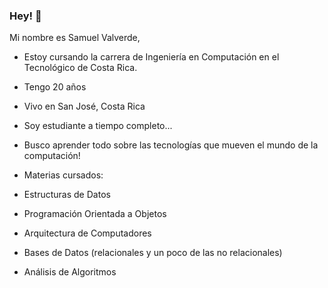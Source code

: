 ### Hey! 👋

Mi nombre es Samuel Valverde, 

  - Estoy cursando la carrera de Ingeniería en Computación en el Tecnológico de Costa Rica.
  - Tengo 20 años
  - Vivo en San José, Costa Rica
  - Soy estudiante a tiempo completo...
  - Busco aprender todo sobre las tecnologías que mueven el mundo de la computación!
  
  -  Materias cursados:
  
  -  Estructuras de Datos
  -  Programación Orientada a Objetos
  -  Arquitectura de Computadores
  -  Bases de Datos (relacionales y un poco de las no relacionales)
  -  Análisis de Algoritmos

<!--
**samvalverde/samvalverde** is a ✨ _special_ ✨ repository because its `README.md` (this file) appears on your GitHub profile.

Here are some ideas to get you started:

- 🔭 I’m currently working on ...
- 🌱 I’m currently learning ...
- 👯 I’m looking to collaborate on ...
- 🤔 I’m looking for help with ...
- 💬 Ask me about ...
- 📫 How to reach me: ...
- 😄 Pronouns: ...
- ⚡ Fun fact: ...
-->
